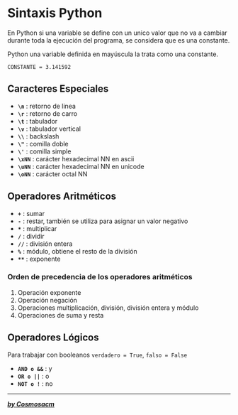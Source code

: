 # **Sintaxis Python**  

En Python si una variable se define con un unico valor que no va a cambiar durante toda la ejecución del programa, se considera que es una constante.  

Python una variable definida en mayúscula la trata como una constante.  

    CONSTANTE = 3.141592

## **Caracteres Especiales**  

* **`\n`** : retorno de linea  
* **`\r`** : retorno de carro  
* **`\t`** : tabulador  
* **`\v`** : tabulador vertical  
* **`\\`** : backslash  
* **`\"`** : comilla doble  
* **`\'`** : comilla simple  
* **`\xNN`** : carácter hexadecimal NN en ascii  
* **`\uNN`** : carácter hexadecimal NN en unicode  
* **`\oNN`** : carácter octal NN  

## **Operadores Aritméticos**  

* **`+`** : sumar  
* **`-`** : restar, también se utiliza para asignar un valor negativo  
* **`*`** : multiplicar  
* **`/`** : dividir  
* **`//`** : división entera  
* **`%`** : módulo, obtiene el resto de la división  
* **`**`** : exponente  

### Orden de precedencia de los operadores aritméticos  

1. Operación exponente  
2. Operación negación  
3. Operaciones multiplicación, división, división entera y módulo  
4. Operaciones de suma y resta

## **Operadores Lógicos**  

Para trabajar con booleanos `verdadero = True`, `falso = False`  

* **`AND o &&`** : y  
* **`OR o ||`** : o  
* **`NOT o !`** : no  


---  

***[by Cosmosacm](https://cosmosacm.github.io/)***  
